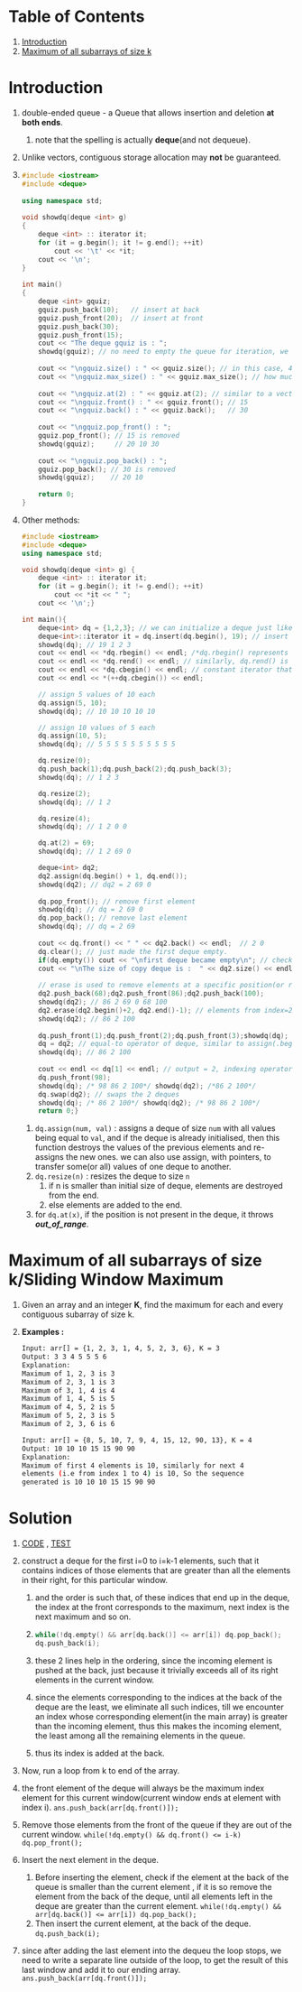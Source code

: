 # Table of Contents

1. [Introduction](#intro)
2. [Maximum of all subarrays of size k](#max-subarr-k)







# Introduction<a name="intro"></a>

1. double-ended queue - a Queue that allows insertion and deletion  **at both ends**.

   1. note that the spelling is actually **deque**(and not dequeue).

2. Unlike vectors, contiguous storage allocation may **not** be guaranteed.

3. ```cpp
   #include <iostream> 
   #include <deque> 
     
   using namespace std; 
     
   void showdq(deque <int> g) 
   { 
       deque <int> :: iterator it; 
       for (it = g.begin(); it != g.end(); ++it) 
           cout << '\t' << *it; 
       cout << '\n'; 
   } 
     
   int main() 
   { 
       deque <int> gquiz; 
       gquiz.push_back(10);   // insert at back
       gquiz.push_front(20);  // insert at front
       gquiz.push_back(30); 
       gquiz.push_front(15); 
       cout << "The deque gquiz is : "; 
       showdq(gquiz); // no need to empty the queue for iteration, we can iterate in this pointer fashion as well., here its : 15 20 10 30
     
       cout << "\ngquiz.size() : " << gquiz.size(); // in this case, 4
       cout << "\ngquiz.max_size() : " << gquiz.max_size(); // how much total can it accomodate, here 4611686018427387903
     
       cout << "\ngquiz.at(2) : " << gquiz.at(2); // similar to a vector/array indexing, vec[2] means the third element, i.e. 10 .
       cout << "\ngquiz.front() : " << gquiz.front(); // 15
       cout << "\ngquiz.back() : " << gquiz.back();   // 30
     
       cout << "\ngquiz.pop_front() : "; 
       gquiz.pop_front(); // 15 is removed
       showdq(gquiz);     // 20 10 30
     
       cout << "\ngquiz.pop_back() : "; 
       gquiz.pop_back(); // 30 is removed
       showdq(gquiz);    // 20 10
     
       return 0; 
   } 
   ```

4. Other methods:

   ```cpp
   #include <iostream>
   #include <deque>
   using namespace std;
   
   void showdq(deque <int> g) { 
       deque <int> :: iterator it; 
       for (it = g.begin(); it != g.end(); ++it) 
           cout << *it << " "; 
       cout << '\n';} 
   
   int main(){
       deque<int> dq = {1,2,3}; // we can initialize a deque just like a vector/array.
       deque<int>::iterator it = dq.insert(dq.begin(), 19); // insert always requires a pointer argument, followed by the value to be inserted.
       showdq(dq); // 19 1 2 3 
       cout << endl << *dq.rbegin() << endl; /*dq.rbegin() represents a reverse pointer , which points to the last element of the deque, i.e. reverse begin, in this case output = 3. */
       cout << endl << *dq.rend() << endl; // similarly, dq.rend() is a reverse iterator that points to the start of the deque, i.e. reverse-end, in this case output = 0.
       cout << endl << *dq.cbegin() << endl; // constant iterator that points to the start of the deque, AND CANNOT BE MODIFIED.
       cout << endl << *(++dq.cbegin()) << endl;
   
       // assign 5 values of 10 each 
       dq.assign(5, 10);
       showdq(dq); // 10 10 10 10 10
   
       // assign 10 values of 5 each 
       dq.assign(10, 5);
       showdq(dq); // 5 5 5 5 5 5 5 5 5 5
   
       dq.resize(0);
       dq.push_back(1);dq.push_back(2);dq.push_back(3);
       showdq(dq); // 1 2 3
   
       dq.resize(2);
       showdq(dq); // 1 2
   
       dq.resize(4);
       showdq(dq); // 1 2 0 0
   
       dq.at(2) = 69;
       showdq(dq); // 1 2 69 0
   
       deque<int> dq2;
       dq2.assign(dq.begin() + 1, dq.end());
       showdq(dq2); // dq2 = 2 69 0
       
       dq.pop_front(); // remove first element
       showdq(dq); // dq = 2 69 0
       dq.pop_back(); // remove last element
       showdq(dq); // dq = 2 69
       
       cout << dq.front() << " " << dq2.back() << endl;  // 2 0
       dq.clear(); // just made the first deque empty.
       if(dq.empty()) cout << "\nfirst deque became empty\n"; // check if deque is empty
       cout << "\nThe size of copy deque is :  " << dq2.size() << endl;
       
       // erase is used to remove elements at a specific position(or range of positions)
       dq2.push_back(68);dq2.push_front(86);dq2.push_back(100);
       showdq(dq2); // 86 2 69 0 68 100
       dq2.erase(dq2.begin()+2, dq2.end()-1); // elements from index=2 to index=n-2 deleted
       showdq(dq2); // 86 2 100
       
       dq.push_front(1);dq.push_front(2);dq.push_front(3);showdq(dq); // 3 2 1
       dq = dq2; // equal-to operator of deque, similar to assign(.begin(), .end())
       showdq(dq); // 86 2 100
       
       cout << endl << dq[1] << endl; // output = 2, indexing operator, just like an array/vector
       dq.push_front(98);
       showdq(dq); /* 98 86 2 100*/ showdq(dq2); /*86 2 100*/
       dq.swap(dq2); // swaps the 2 deques
       showdq(dq); /* 86 2 100*/ showdq(dq2); /* 98 86 2 100*/
       return 0;}
   ```

   1. `dq.assign(num, val)` : assigns a deque of size `num` with all values being equal to `val`, and if the deque is already initialised, then this function destroys the values of the previous elements and re-assigns the new ones.
      we can also use assign, with pointers, to transfer some(or all) values of one deque to another.
   2. `dq.resize(n)` : resizes the deque to size `n`
      1. if n is smaller than initial size of deque, elements are destroyed from the end.
      2. else elements are added to the end.
   3. for `dq.at(x)`, if the position is not present in the deque, it throws ***out_of_range***.







# Maximum of all subarrays of size k/Sliding Window Maximum<a name="max-subarr-k"></a>

1. Given an array and an integer **K**, find the maximum for each and every contiguous subarray of size k.

2. **Examples :** 

   ```bash
   Input: arr[] = {1, 2, 3, 1, 4, 5, 2, 3, 6}, K = 3 
   Output: 3 3 4 5 5 5 6
   Explanation: 
   Maximum of 1, 2, 3 is 3
   Maximum of 2, 3, 1 is 3
   Maximum of 3, 1, 4 is 4
   Maximum of 1, 4, 5 is 5
   Maximum of 4, 5, 2 is 5 
   Maximum of 5, 2, 3 is 5
   Maximum of 2, 3, 6 is 6
   
   Input: arr[] = {8, 5, 10, 7, 9, 4, 15, 12, 90, 13}, K = 4 
   Output: 10 10 10 15 15 90 90
   Explanation:
   Maximum of first 4 elements is 10, similarly for next 4 
   elements (i.e from index 1 to 4) is 10, So the sequence 
   generated is 10 10 10 15 15 90 90
   ```





# Solution<a name="sol1"></a>

1. [CODE](slidingWindowMaximum.cpp) , [TEST](slidingWindowMaximumTest.txt)

2. construct a deque for the first i=0 to i=k-1 elements, such that it contains indices of those elements that are greater than all the elements in their right, for this particular window.

   1. and the order is such that, of these indices that end up in the deque, the index at the front corresponds to the maximum, next index is the next maximum and so on.

   2. ```cpp
      while(!dq.empty() && arr[dq.back()] <= arr[i]) dq.pop_back();
      dq.push_back(i);
      ```

   3. these 2 lines help in the ordering, since the incoming element is pushed at the back, just because it trivially exceeds all of its right elements in the current window.

   4. since the elements corresponding to the indices at the back of the deque are the least, we eliminate all such indices, till we encounter an index whose corresponding element(in the main array) is greater than the incoming element, thus this makes the incoming element, the least among all the remaining elements in the queue.

   5. thus its index is added at the back.

3. Now, run a loop from k to end of the array.

4. the front element of the deque will always be the maximum index element for this current window(current window ends at element with index i). `ans.push_back(arr[dq.front()]);`

5. Remove those elements from the front of the queue if they are out of the current window. `while(!dq.empty() && dq.front() <= i-k) dq.pop_front();`

6. Insert the next element in the deque. 

   1. Before inserting the element, check if the element at the back of the queue is smaller than the current element , if it is so remove the element from the back of the deque, until all elements left in the deque are greater than the current element.  `while(!dq.empty() && arr[dq.back()] <= arr[i]) dq.pop_back();`
   2. Then insert the current element, at the back of the deque. `dq.push_back(i);`

7. since after adding the last element into the dequeu the loop stops, we need to write a separate line outside of the loop, to get the result of this last window and add it to our ending array. `ans.push_back(arr[dq.front()]);`